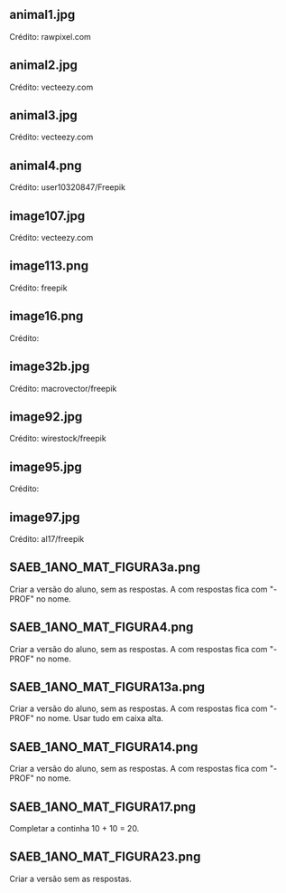 animal1.jpg
----------

Crédito: rawpixel.com

animal2.jpg
----------

Crédito: vecteezy.com

animal3.jpg
----------

Crédito: vecteezy.com

animal4.png
----------

Crédito: user10320847/Freepik

image107.jpg
----------

Crédito: vecteezy.com

image113.png
----------

Crédito: freepik

image16.png
----------

Crédito: 

image32b.jpg
----------

Crédito: macrovector/freepik

image92.jpg
----------

Crédito: wirestock/freepik


image95.jpg
----------

Crédito: 

image97.jpg
----------

Crédito: al17/freepik


SAEB_1ANO_MAT_FIGURA3a.png
--------------------------
Criar a versão do aluno, sem as respostas. A com respostas fica com "-PROF" no nome.


SAEB_1ANO_MAT_FIGURA4.png
-------------------------
Criar a versão do aluno, sem as respostas. A com respostas fica com "-PROF" no nome.


SAEB_1ANO_MAT_FIGURA13a.png
---------------------------
Criar a versão do aluno, sem as respostas. A com respostas fica com "-PROF" no nome. Usar tudo em caixa alta.


SAEB_1ANO_MAT_FIGURA14.png
--------------------------
Criar a versão do aluno, sem as respostas. A com respostas fica com "-PROF" no nome.


SAEB_1ANO_MAT_FIGURA17.png
--------------------------
Completar a continha 10 + 10 = 20.


SAEB_1ANO_MAT_FIGURA23.png
--------------------------
Criar a versão sem as respostas.